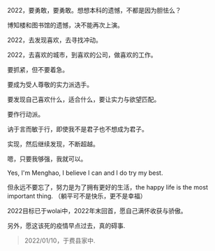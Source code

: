 2022，要勇敢，要勇敢。想想本科的遗憾，不都是因为胆怯么？

博知楼和图书馆的遗憾，决不能再次上演。

2022，去发现喜欢，去寻找冲动。

2022，去喜欢的城市，到喜欢的公司，做喜欢的工作。 

要抓紧，但不要着急。

要成为受人尊敬的实力派选手。

要发现自己喜欢什么，适合什么，要让实力与欲望匹配。

要作行动派。

讷于言而敏于行，即使我不是君子也不想成为君子。

实现，然后继续发现，不断超越。

嗯，只要我够强，我就可以。

Yes, I'm Menghao, I believe I can and I do try my best. 

但永远不要忘了，努力是为了拥有更好的生活，the happy life is the most important thing. （躺平可不是快乐，更不是幸福）

2022目标已于wolai中，2022年末回首，愿自己满怀收获与骄傲。

另外，愿这该死的疫情早点过去，真的碍事.

> 2022/01/10，于费县家中.

